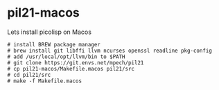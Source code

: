 # pil21-macos

Lets install picolisp on Macos
```
# install BREW package manager
# brew install git libffi llvm ncurses openssl readline pkg-config
# add /usr/local/opt/llvm/bin to $PATH 
# git clone https://git.envs.net/mpech/pil21
# cp pil21-macos/Makefile.macos pil21/src
# cd pil21/src
# make -f Makefile.macos
```
